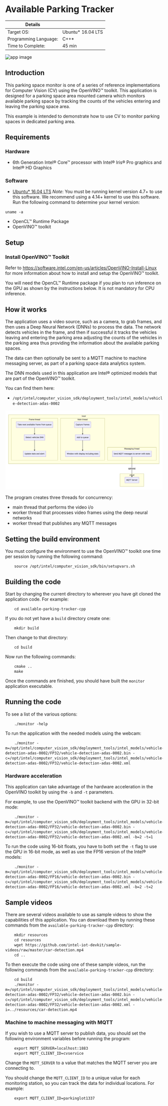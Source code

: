 # Available Parking Tracker

| Details            |              |
|-----------------------|---------------|
| Target OS:            |  Ubuntu\* 16.04 LTS   |
| Programming Language: |  C++\* |
| Time to Complete:     |  45 min     |

![app image](./images/parking-space-monitor.png)

## Introduction

This parking space monitor is one of a series of reference implementations for Computer Vision (CV) using the OpenVINO™ toolkit. This application is designed for a parking space area mounted camera which monitors available parking space by tracking the counts of the vehicles entering and leaving the parking space area.

This example is intended to demonstrate how to use CV to monitor parking spaces in dedicated parking area.

## Requirements

### Hardware
* 6th Generation Intel® Core™ processor with Intel® Iris® Pro graphics and Intel® HD Graphics

### Software
* [Ubuntu\* 16.04 LTS](http://releases.ubuntu.com/16.04/)
*Note*: You must be running kernel version 4.7+ to use this software. We recommend using a 4.14+ kernel to use this software. Run the following command to determine your kernel version:
```
uname -a
```
* OpenCL™ Runtime Package
* OpenVINO™ toolkit

## Setup

### Install OpenVINO™ Toolkit
Refer to https://software.intel.com/en-us/articles/OpenVINO-Install-Linux for more information about how to install and setup the OpenVINO™ toolkit.

You will need the OpenCL™ Runtime package if you plan to run inference on the GPU as shown by the
instructions below. It is not mandatory for CPU inference.

## How it works

The application uses a video source, such as a camera, to grab frames, and then uses a Deep Neural Network (DNNs) to process the data. The network detects vehicles in the frame, and then if successful it tracks the vehicles leaving and entering the parking area adjusting the counts of the vehicles in the parking area thus providing the information about the available parking spaces.

The data can then optionally be sent to a MQTT machine to machine messaging server, as part of a parking space data analytics system.

The DNN models used in this application are Intel® optimized models that are part of the OpenVINO™ toolkit.

You can find them here:

- `/opt/intel/computer_vision_sdk/deployment_tools/intel_models/vehicle-detection-adas-0002
`

![Code organization](./images/arch3.png)

The program creates three threads for concurrency:

- main thread that performs the video i/o
- worker thread that processes video frames using the deep neural networks
- worker thread that publishes any MQTT messages

## Setting the build environment

You must configure the environment to use the OpenVINO™ toolkit one time per session by running the following command:
```
    source /opt/intel/computer_vision_sdk/bin/setupvars.sh
```

## Building the code

Start by changing the current directory to wherever you have git cloned the application code. For example:
```
    cd available-parking-tracker-cpp
```

If you do not yet have a `build` directory create one:
```
    mkdir build
```

Then change to that directory:
```
    cd build
```

Now run the following commands:
```
    cmake ..
    make
```

Once the commands are finished, you should have built the `monitor` application executable.

## Running the code

To see a list of the various options:
```
    ./monitor -help
```

To run the application with the needed models using the webcam:
```
    ./monitor -m=/opt/intel/computer_vision_sdk/deployment_tools/intel_models/vehicle-detection-adas-0002/FP32/vehicle-detection-adas-0002.bin -c=/opt/intel/computer_vision_sdk/deployment_tools/intel_models/vehicle-detection-adas-0002/FP32/vehicle-detection-adas-0002.xml
```

### Hardware acceleration

This application can take advantage of the hardware acceleration in the OpenVINO toolkit by using the `-b` and `-t` parameters.

For example, to use the OpenVINO™ toolkit backend with the GPU in 32-bit mode:
```
    ./monitor -m=/opt/intel/computer_vision_sdk/deployment_tools/intel_models/vehicle-detection-adas-0002/FP32/vehicle-detection-adas-0002.bin -c=/opt/intel/computer_vision_sdk/deployment_tools/intel_models/vehicle-detection-adas-0002/FP32/vehicle-detection-adas-0002.xml -b=2 -t=1
```

To run the code using 16-bit floats, you have to both set the `-t` flag to use the GPU in 16-bit mode, as well as use the FP16 version of the Intel® models:
```
    ./monitor -m=/opt/intel/computer_vision_sdk/deployment_tools/intel_models/vehicle-detection-adas-0002/FP16/vehicle-detection-adas-0002.bin -c=/opt/intel/computer_vision_sdk/deployment_tools/intel_models/vehicle-detection-adas-0002/FP16/vehicle-detection-adas-0002.xml -b=2 -t=2
```

## Sample videos

There are several videos available to use as sample videos to show the capabilities of this application. You can download them by running these commands from the `available-parking-tracker-cpp` directory:
```
    mkdir resources
    cd resources
    wget https://github.com/intel-iot-devkit/sample-videos/raw/master/car-detection.mp4
    cd ..
```

To then execute the code using one of these sample videos, run the following commands from the `available-parking-tracker-cpp` directory:
```
    cd build
    ./monitor -m=/opt/intel/computer_vision_sdk/deployment_tools/intel_models/vehicle-detection-adas-0002/FP32/vehicle-detection-adas-0002.bin -c=/opt/intel/computer_vision_sdk/deployment_tools/intel_models/vehicle-detection-adas-0002/FP32/vehicle-detection-adas-0002.xml -i=../resources/car-detection.mp4
```

### Machine to machine messaging with MQTT

If you wish to use a MQTT server to publish data, you should set the following environment variables before running the program:
```
    export MQTT_SERVER=localhost:1883
    export MQTT_CLIENT_ID=cvservice
```

Change the `MQTT_SERVER` to a value that matches the MQTT server you are connecting to.

You should change the `MQTT_CLIENT_ID` to a unique value for each monitoring station, so you can track the data for individual locations. For example:
```
    export MQTT_CLIENT_ID=parkinglot1337
```
